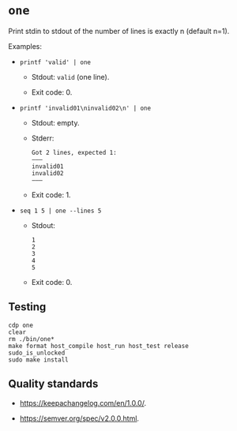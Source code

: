 # `one`

Print stdin to stdout of the number of lines is exactly n (default n=1).

Examples:

*   ```
    printf 'valid' | one
    ```

    *   Stdout: `valid` (one line).

    *   Exit code: 0.

*   ```
    printf 'invalid01\ninvalid02\n' | one
    ```

    *   Stdout: empty.

    *   Stderr:

        ```
        Got 2 lines, expected 1:
        ———
        invalid01
        invalid02
        ———
        ```

    *   Exit code: 1.

*   ```
    seq 1 5 | one --lines 5
    ```

    *   Stdout:

        ```
        1
        2
        3
        4
        5
        ```

    *   Exit code: 0.

## Testing

```
cdp one
clear
rm ./bin/one*
make format host_compile host_run host_test release
sudo_is_unlocked
sudo make install
```

## Quality standards

*   <https://keepachangelog.com/en/1.0.0/>.

*   <https://semver.org/spec/v2.0.0.html>.
